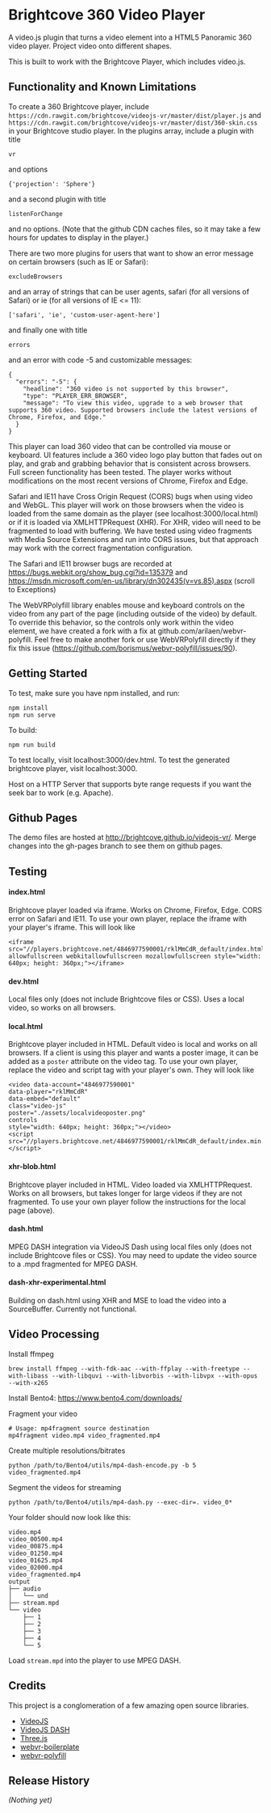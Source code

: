 
# Brightcove 360 Video Player

A video.js plugin that turns a video element into a HTML5 Panoramic 360 video player. Project video onto different shapes.

This is built to work with the Brightcove Player, which includes video.js.

## Functionality and Known Limitations

To create a 360 Brightcove player, include `https://cdn.rawgit.com/brightcove/videojs-vr/master/dist/player.js` and `https://cdn.rawgit.com/brightcove/videojs-vr/master/dist/360-skin.css` in your Brightcove studio player. In the plugins array, include a plugin with title

```
vr
```

and options

```
{'projection': 'Sphere'}
```

and a second plugin with title

```
listenForChange
```

and no options. (Note that the github CDN caches files, so it may take a few hours for updates to display in the player.)

There are two more plugins for users that want to show an error message on certain browsers (such as IE or Safari):

```
excludeBrowsers
```

and an array of strings that can be user agents, safari (for all versions of Safari) or ie (for all versions of IE <= 11):
```
['safari', 'ie', 'custom-user-agent-here']
```

and finally one with title

```
errors
```

and an error with code -5 and customizable messages:

```
{
  "errors": "-5": {
    "headline": "360 video is not supported by this browser",
    "type": "PLAYER_ERR_BROWSER",
    "message": "To view this video, upgrade to a web browser that supports 360 video. Supported browsers include the latest versions of Chrome, Firefox, and Edge."
  }
}
```

This player can load 360 video that can be controlled via mouse or keyboard. UI features include a 360 video logo play button that fades out on play, and grab and grabbing behavior that is consistent across browsers. Full screen functionality has been tested. The player works without modifications on the most recent versions of Chrome, Firefox and Edge.

Safari and IE11 have Cross Origin Request (CORS) bugs when using video and WebGL. This player will work on those browsers when the video is loaded from the same domain as the player (see localhost:3000/local.html) or if it is loaded via XMLHTTPRequest (XHR). For XHR, video will need to be fragmented to load with buffering. We have tested using video fragments with Media Source Extensions and run into CORS issues, but that approach may work with the correct fragmentation configuration.

The Safari and IE11 browser bugs are recorded at https://bugs.webkit.org/show_bug.cgi?id=135379 and https://msdn.microsoft.com/en-us/library/dn302435(v=vs.85).aspx (scroll to Exceptions)

The WebVRPolyfill library enables mouse and keyboard controls on the video from any part of the page (including outside of the video) by default. To override this behavior, so the controls only work within the video element, we have created a fork with a fix at github.com/arilaen/webvr-polyfill. Feel free to make another fork or use WebVRPolyfill directly if they fix this issue (https://github.com/borismus/webvr-polyfill/issues/90).

## Getting Started

To test, make sure you have npm installed, and run:

```
npm install
npm run serve
```

To build:
```
npm run build
```

To test locally, visit localhost:3000/dev.html. To test the generated brightcove player, visit localhost:3000.

Host on a HTTP Server that supports byte range requests if you want the seek bar to work (e.g. Apache).

## Github Pages

The demo files are hosted at http://brightcove.github.io/videojs-vr/. Merge changes into the gh-pages branch to see them on github pages.

## Testing

#### index.html

Brightcove player loaded via iframe. Works on Chrome, Firefox, Edge. CORS error on Safari and IE11. To use your own player, replace the iframe with your player's iframe. This will look like

```
<iframe src="//players.brightcove.net/4846977590001/rklMmCdR_default/index.html" allowfullscreen webkitallowfullscreen mozallowfullscreen style="width: 640px; height: 360px;"></iframe>
```

#### dev.html

Local files only (does not include Brightcove files or CSS). Uses a local video, so works on all browsers.

#### local.html

Brightcove player included in HTML. Default video is local and works on all browsers. If a client is using this player and wants a poster image, it can be added as a `poster` attribute on the video tag. To use your own player, replace the video and script tag with your player's own. They will look like

```
<video data-account="4846977590001"
data-player="rklMmCdR"
data-embed="default"
class="video-js"
poster="./assets/localvideoposter.png"
controls
style="width: 640px; height: 360px;"></video>
<script src="//players.brightcove.net/4846977590001/rklMmCdR_default/index.min.js"></script>
```

####  xhr-blob.html

Brightcove player included in HTML. Video loaded via XMLHTTPRequest. Works on all browsers, but takes longer for large videos if they are not fragmented. To use your own player follow the instructions for the local page (above).

####  dash.html

MPEG DASH integration via VideoJS Dash using local files only (does not include Brightcove files or CSS). You may need to update the video source to a .mpd fragmented for MPEG DASH.

####  dash-xhr-experimental.html

Building on dash.html using XHR and MSE to load the video into a SourceBuffer. Currently not functional.


## Video Processing
Install ffmpeg
```
brew install ffmpeg --with-fdk-aac --with-ffplay --with-freetype --with-libass --with-libquvi --with-libvorbis --with-libvpx --with-opus --with-x265
```

Install Bento4: https://www.bento4.com/downloads/

Fragment your video
```
# Usage: mp4fragment source destination
mp4fragment video.mp4 video_fragmented.mp4
```

Create multiple resolutions/bitrates
```
python /path/to/Bento4/utils/mp4-dash-encode.py -b 5 video_fragmented.mp4
```

Segment the videos for streaming
```
python /path/to/Bento4/utils/mp4-dash.py --exec-dir=. video_0*
```

Your folder should now look like this:
```
video.mp4
video_00500.mp4
video_00875.mp4
video_01250.mp4
video_01625.mp4
video_02000.mp4
video_fragmented.mp4
output
├── audio
│   └── und
├── stream.mpd
└── video
    ├── 1
    ├── 2
    ├── 3
    ├── 4
    └── 5
```

Load `stream.mpd` into the player to use MPEG DASH.

## Credits ##

This project is a conglomeration of a few amazing open source libraries.

* [VideoJS](http://www.videojs.com)
* [VideoJS DASH](https://github.com/videojs/videojs-contrib-dash)
* [Three.js](http://threejs.org)
* [webvr-boilerplate](https://github.com/borismus/webvr-boilerplate)
* [webvr-polyfill](https://github.com/borismus/webvr-polyfill)


## Release History
_(Nothing yet)_
